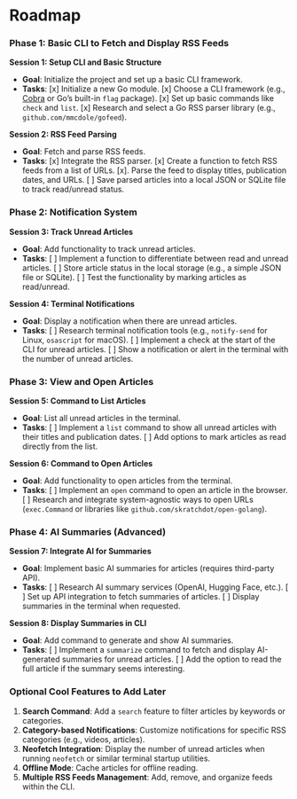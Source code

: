 # Roadmap

### **Phase 1: Basic CLI to Fetch and Display RSS Feeds**

**Session 1: Setup CLI and Basic Structure**

- **Goal**: Initialize the project and set up a basic CLI framework.
- **Tasks**:
  [x] Initialize a new Go module.
  [x] Choose a CLI framework (e.g., [Cobra](https://github.com/spf13/cobra) or Go’s built-in `flag` package).
  [x] Set up basic commands like `check` and `list`.
  [x] Research and select a Go RSS parser library (e.g., `github.com/mmcdole/gofeed`).

**Session 2: RSS Feed Parsing**

- **Goal**: Fetch and parse RSS feeds.
- **Tasks**:
  [x] Integrate the RSS parser.
  [x] Create a function to fetch RSS feeds from a list of URLs.
  [x]. Parse the feed to display titles, publication dates, and URLs.
  [ ] Save parsed articles into a local JSON or SQLite file to track read/unread status.

### **Phase 2: Notification System**

**Session 3: Track Unread Articles**

- **Goal**: Add functionality to track unread articles.
- **Tasks**:
  [ ] Implement a function to differentiate between read and unread articles.
  [ ] Store article status in the local storage (e.g., a simple JSON file or SQLite).
  [ ] Test the functionality by marking articles as read/unread.

**Session 4: Terminal Notifications**

- **Goal**: Display a notification when there are unread articles.
- **Tasks**:
  [ ] Research terminal notification tools (e.g., `notify-send` for Linux, `osascript` for macOS).
  [ ] Implement a check at the start of the CLI for unread articles.
  [ ] Show a notification or alert in the terminal with the number of unread articles.

### **Phase 3: View and Open Articles**

**Session 5: Command to List Articles**

- **Goal**: List all unread articles in the terminal.
- **Tasks**:
  [ ] Implement a `list` command to show all unread articles with their titles and publication dates.
  [ ] Add options to mark articles as read directly from the list.

**Session 6: Command to Open Articles**

- **Goal**: Add functionality to open articles from the terminal.
- **Tasks**:
  [ ] Implement an `open` command to open an article in the browser.
  [ ] Research and integrate system-agnostic ways to open URLs (`exec.Command` or libraries like `github.com/skratchdot/open-golang`).

### **Phase 4: AI Summaries (Advanced)**

**Session 7: Integrate AI for Summaries**

- **Goal**: Implement basic AI summaries for articles (requires third-party API).
- **Tasks**:
  [ ] Research AI summary services (OpenAI, Hugging Face, etc.).
  [ ] Set up API integration to fetch summaries of articles.
  [ ] Display summaries in the terminal when requested.

**Session 8: Display Summaries in CLI**

- **Goal**: Add command to generate and show AI summaries.
- **Tasks**:
  [ ] Implement a `summarize` command to fetch and display AI-generated summaries for unread articles.
  [ ] Add the option to read the full article if the summary seems interesting.

### **Optional Cool Features to Add Later**

1. **Search Command**: Add a `search` feature to filter articles by keywords or categories.
2. **Category-based Notifications**: Customize notifications for specific RSS categories (e.g., videos, articles).
3. **Neofetch Integration**: Display the number of unread articles when running `neofetch` or similar terminal startup utilities.
4. **Offline Mode**: Cache articles for offline reading.
5. **Multiple RSS Feeds Management**: Add, remove, and organize feeds within the CLI.
